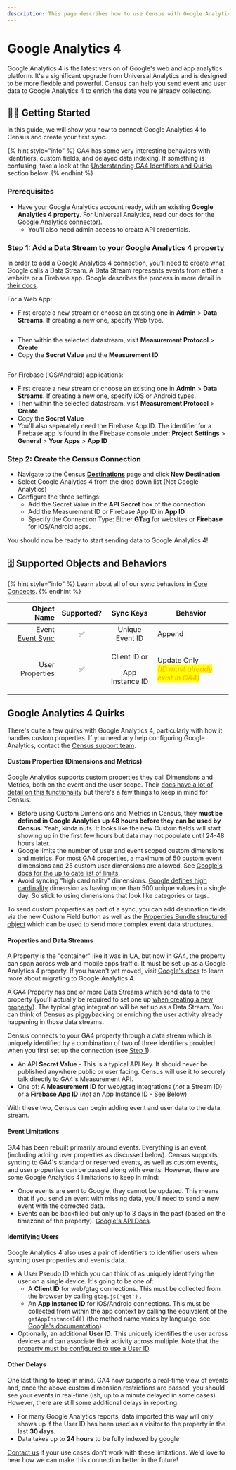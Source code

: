 ```yaml
---
description: This page describes how to use Census with Google Analytics 4
---
```


# Google Analytics 4

Google Analytics 4 is the latest version of Google's web and app analytics platform. It's a significant upgrade from Universal Analytics and is designed to be more flexible and powerful. Census can help you send event and user data to Google Analytics 4 to enrich the data you're already collecting.

## 🏃‍♀️ Getting Started

In this guide, we will show you how to connect Google Analytics 4 to Census and create your first sync.

{% hint style="info" %}
GA4 has some very interesting behaviors with identifiers, custom fields, and delayed data indexing. If something is confusing, take a look at the [Understanding GA4 Identifiers and Quirks](google-analytics-four.md#things-to-know) section below.
{% endhint %}

### Prerequisites

* Have your Google Analytics account ready, with an existing **Google Analytics 4 property**. For Universal Analytics, read our docs for the [Google Analytics connector](google-analytics.md)).
  * You'll also need admin access to create API credentials.

### Step 1: Add a Data Stream to your Google Analytics 4 property

In order to add a Google Analytics 4 connection, you'll need to create what Google calls a Data Stream. A Data Stream represents events from either a website or a Firebase app. Google describes the process in more detail in [their docs](https://developers.google.com/analytics/devguides/collection/protocol/ga4/sending-events?client\_type=firebase#required\_parameters).

For a Web App:

* First create a new stream or choose an existing one in **Admin** > **Data Streams**. If creating a new one, specify Web type.



<figure><img src="../.gitbook/assets/screely-1667231371253.png" alt=""><figcaption></figcaption></figure>

* Then within the selected datastream, visit **Measurement Protocol** > **Create**
* Copy the **Secret Value** and the **Measurement ID**

<figure><img src="../.gitbook/assets/screely-1667231393306.png" alt=""><figcaption></figcaption></figure>

For Firebase (iOS/Android) applications:

* First create a new stream or choose an existing one in **Admin** > **Data Streams**. If creating a new one, specify iOS or Android types.
* Then within the selected datastream, visit **Measurement Protocol** > **Create**
* Copy the **Secret Value**
* You'll also separately need the Firebase App ID. The identifier for a Firebase app is found in the Firebase console under: **Project Settings** > **General** > **Your Apps** > **App ID**

### Step 2: **Create the Census Connection**

* Navigate to the Census [**Destinations**](https://app.getcensus.com/destinations) page and click **New Destination**
* Select Google Analytics 4 from the drop down list (Not Google Analytics)
* Configure the three settings:
  * Add the Secret Value in the **API Secret** box of the connection.
  * Add the Measurement ID or Firebase App ID in **App ID**
  * Specify the Connection Type: Either **GTag** for websites or **Firebase** for iOS/Android apps.

You should now be ready to start sending data to Google Analytics 4!

## 🗄 Supported Objects and Behaviors

{% hint style="info" %}
Learn about all of our sync behaviors in [Core Concepts](../basics/core-concept/#sync-behaviors).
{% endhint %}

|  **Object Name** | **Supported?** |               **Sync Keys**              | **Behavior**                                                                                      |
| ---------------: | :------------: | :----------------------------------------: | ------------------------------------------------------------------------------------------------- |
|            Event   <br> [Event Sync](/basics/data-models-and-entities/defining-source-data/events#defining-event-syncs) |        ✅       |               Unique Event ID              | Append                                                                                            |
| User Properties  |        ✅       | <p>Client ID or </p><p>App Instance ID</p> | <p>Update Only <br><em><mark style="color:orange;">(ID must already exist in GA4)</mark></em></p> |

## Google Analytics 4 Quirks

There's quite a few quirks with Google Analytics 4, particularly with how it handles custom properties. If you need any help configuring Google Analytics, contact the [Census support team](mailto:support@getcensus.com).

#### Custom Properties (Dimensions and Metrics)

Google Analytics supports custom properties they call Dimensions and Metrics, both on the event and the user scope. Their [docs have a lot of detail on this functionality](https://support.google.com/analytics/answer/10075209?visit\_id=638028534254170289-3199207859\&rd=1) but there's a few things to keep in mind for Census:

* Before using Custom Dimensions and Metrics in Census, they **must be defined in Google Analytics up 48 hours before they can be used by Census**. Yeah, kinda nuts. It looks like the new Custom fields will start showing up in the first few hours but data may not populate until 24-48 hours later.
* Google limits the number of user and event scoped custom dimensions and metrics. For most GA4 properties, a maximum of 50 custom event dimensions and 25 custom user dimensions are allowed. See [Google's docs for the up to date list of limits](https://support.google.com/analytics/answer/10075209#limits).
* Avoid syncing "high cardinality" dimensions. [Google defines high cardinality](https://support.google.com/analytics/answer/12226705) dimension as having more than 500 unique values in a single day. So stick to using dimensions that look like categories or tags.

 To send custom properties as part of a sync, you can add destination fields via the new Custom Field button as well as the [Properties Bundle structured object](../basics/data-models-and-entities/defining-source-data/events.md#using-the-properties-bundle) which can be used to send more complex event data structures.

#### Properties and Data Streams

A Property is the "container" like it was in UA, but now in GA4, the property can span across web and mobile apps traffic. It must be set up as a Google Analytics 4 property. If you haven't yet moved, visit [Google's docs](https://support.google.com/analytics/answer/9744165?hl=en) to learn more about migrating to Google Analytics 4.

A GA4 Property has one or more Data Streams which send data to the property (you'll actually be required to set one up [when creating a new property](https://support.google.com/analytics/answer/9304153#stream)). The typical gtag integration will be set up as a Data Stream. You can think of Census as piggybacking or enriching the user activity already happening in those data streams.

Census connects to your GA4 property through a data stream which is uniquely identified by a combination of two of three identifiers provided when you first set up the connection (see [Step 1](google-analytics-four.md#step-1-add-a-data-stream-to-your-google-analytics-4-property)).

* An API **Secret Value** - This is a typical API Key. It should never be published anywhere public or user facing. Census will use it to securely talk directly to GA4's Measurement API.
* One of: A **Measurement ID** for web/gtag integrations (_not_ a Stream ID) or a **Firebase App ID** (_not_ an App Instance ID - See Below)

With these two, Census can begin adding event and user data to the data stream.

#### Event Limitations

GA4 has been rebuilt primarily around events. Everything is an event (including adding user properties as discussed below). Census supports syncing to GA4's standard or reserved events, as well as custom events, and user properties can be passed along with events. However, there are some Google Analytics 4 limitations to keep in mind:

- Once events are sent to Google, they cannot be updated. This means that if you send an event with missing data, you'll need to send a new event with the corrected data.
- Events can be backfilled but only up to 3 days in the past (based on the timezone of the property). [Google's API Docs](https://developers.google.com/analytics/devguides/collection/protocol/ga4/reference?client_type=gtag#payload_post_body).

#### Identifying Users

Google Analytics 4 also uses a pair of identifiers to identifier users when syncing user properties and events data.

* A User Pseudo ID which you can think of as uniquely identifying the user on a single device. It's going to be one of:
  * A **Client ID** for web/gtag connections. This must be collected from the browser by calling `gtag.js('get')` .
  * An **App Instance ID** for iOS/Android connections. This must be collected from within the app context by calling the equivalent of the `getAppInstanceId()` (the method name varies by language, see [Google's documentation](https://developers.google.com/analytics/devguides/collection/protocol/ga4/sending-events?client\_type=firebase#required\_parameters)).
* Optionally, an additional **User ID**. This uniquely identifies the user across devices and can associate their activity across multiple. Note that the [property must be configured to use a User ID](https://support.google.com/analytics/answer/9213390#verify\_the\_reporting\_identity).

#### Other Delays

One last thing to keep in mind. GA4 now supports a real-time view of events and, once the above custom dimension restrictions are passed, you should see your events in real-time (ish, up to a minute delayed in some cases). However, there are still some additional delays in reporting:

* For many Google Analytics reports, data imported this way will only shows up if the User ID has been used as a visitor to the property in the last **30 days**.
* Data takes up to **24 hours** to be fully indexed by google

[Contact us](mailto:support@getcensus.com) if your use cases don't work with these limitations. We'd love to hear how we can make this connection better in the future!
